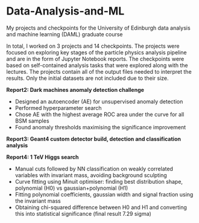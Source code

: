 # Data-Analysis-and-ML

My projects and checkpoints for the University of Edinburgh data analysis and machine learning (DAML) graduate course

In total, I worked on 3 projects and 14 checkpoints. The projects were focused on exploring key stages of the particle physics analysis pipeline and are in the form of Jupyter Notebook reports. 
The checkpoints were based on self-contained analysis tasks that were explored along with the lectures. The projects contain all of the output files needed to interpret the results. Only the initial datasets are not included due to their size. 

**Report2: Dark machines anomaly detection challenge**

- Designed an autoencoder (AE) for unsupervised anomaly detection
- Performed hyperparameter search
- Chose AE with the highest average ROC area under the curve for all BSM samples
- Found anomaly thresholds maximising the significance improvement

**Report3: Geant4 custom detector build, detection and classification analysis**

**Report4: 1 TeV Higgs search**

- Manual cuts followed by NN classification on weakly correlated variables with invariant mass, avoiding background sculpting
- Curve fitting using Minuit optimiser: finding best distribution shape, polynomial (H0) vs gaussian+polynomial (H1)
- Fitting polynomial coefficients, gaussian width and signal fraction using the invariant mass
- Obtaining chi-squared difference between H0 and H1 and converting this into statistical significance (final result 7.29 sigma)


